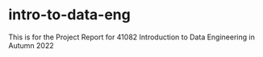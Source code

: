 # intro-to-data-eng
This is for the Project Report for 41082 Introduction to Data Engineering in Autumn 2022
